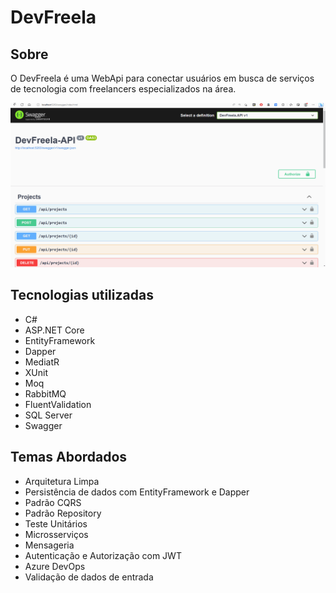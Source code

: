 # DevFreela

##  Sobre 

O DevFreela é uma WebApi para conectar usuários em busca de serviços de tecnologia com freelancers especializados na área.

![Pagina do projeto](https://github.com/flaviomanuel/devFreela/blob/main/assets/devFreelaGif.gif)


## Tecnologias utilizadas

* C#
* ASP.NET Core
* EntityFramework
* Dapper
* MediatR
* XUnit
* Moq
* RabbitMQ
* FluentValidation
* SQL Server
* Swagger

## Temas Abordados

- Arquitetura Limpa
- Persistência de dados com EntityFramework e Dapper
- Padrão CQRS
- Padrão Repository
- Teste Unitários
- Microsserviços
- Mensageria
- Autenticação e Autorização com JWT
- Azure DevOps
- Validação de dados de entrada


